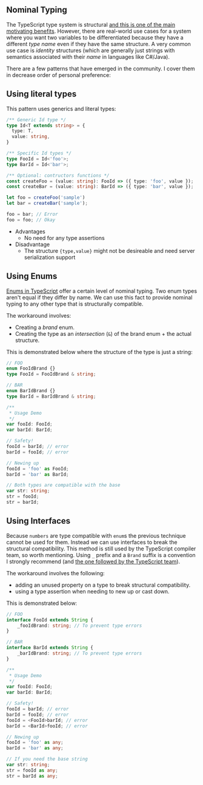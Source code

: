 ## Nominal Typing
The TypeScript type system is structural [and this is one of the main motivating benefits](../why-typescript.md). However, there are real-world use cases for a system where you want two variables to be differentiated because they have a different *type name* even if they have the same structure. A very common use case is *identity* structures (which are generally just strings with semantics associated with their *name* in languages like C#/Java).

There are a few patterns that have emerged in the community. I cover them in decrease order of personal preference:

## Using literal types

This pattern uses generics and literal types: 

```ts
/** Generic Id type */
type Id<T extends string> = {
  type: T,
  value: string,
}

/** Specific Id types */
type FooId = Id<'foo'>;
type BarId = Id<'bar'>;

/** Optional: contructors functions */
const createFoo = (value: string): FooId => ({ type: 'foo', value });
const createBar = (value: string): BarId => ({ type: 'bar', value });

let foo = createFoo('sample')
let bar = createBar('sample');

foo = bar; // Error
foo = foo; // Okay
```

* Advantages
  - No need for any type assertions 
* Disadvantage
  - The structure `{type,value}` might not be desireable and need server serialization support

## Using Enums
[Enums in TypeScript](../enums.md) offer a certain level of nominal typing. Two enum types aren't equal if they differ by name. We can use this fact to provide nominal typing to any other type that is structurally compatible.

The workaround involves:
* Creating a *brand* enum.
* Creating the type as an *intersection* (`&`) of the brand enum + the actual structure.

This is demonstrated below where the structure of the type is just a string:

```ts
// FOO
enum FooIdBrand {}
type FooId = FooIdBrand & string;

// BAR
enum BarIdBrand {}
type BarId = BarIdBrand & string;

/**
 * Usage Demo
 */
var fooId: FooId;
var barId: BarId;

// Safety!
fooId = barId; // error
barId = fooId; // error

// Newing up
fooId = 'foo' as FooId;
barId = 'bar' as BarId;

// Both types are compatible with the base
var str: string;
str = fooId;
str = barId;
```

## Using Interfaces

Because `numbers` are type compatible with `enum`s the previous technique cannot be used for them. Instead we can use interfaces to break the structural compatibility. This method is still used by the TypeScript compiler team, so worth mentioning. Using `_` prefix and a `Brand` suffix is a convention I strongly recommend (and [the one followed by the TypeScript team](https://github.com/Microsoft/TypeScript/blob/7b48a182c05ea4dea81bab73ecbbe9e013a79e99/src/compiler/types.ts#L693-L698)).

The workaround involves the following:
* adding an unused property on a type to break structural compatibility.
* using a type assertion when needing to new up or cast down.

This is demonstrated below:

```ts
// FOO
interface FooId extends String {
    _fooIdBrand: string; // To prevent type errors
}

// BAR
interface BarId extends String {
    _barIdBrand: string; // To prevent type errors
}

/**
 * Usage Demo
 */
var fooId: FooId;
var barId: BarId;

// Safety!
fooId = barId; // error
barId = fooId; // error
fooId = <FooId>barId; // error
barId = <BarId>fooId; // error

// Newing up
fooId = 'foo' as any;
barId = 'bar' as any;

// If you need the base string
var str: string;
str = fooId as any;
str = barId as any;
```
